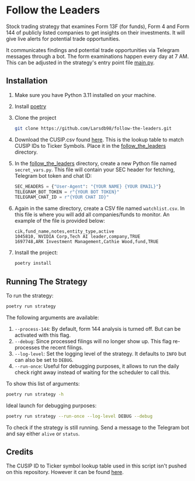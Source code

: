 # Follow the Leaders
Stock trading strategy that examines Form 13F (for funds), Form 4 and Form 144 of publicly listed companies to get insights on their investments. It will give live alerts for potential trade opportunities.

It communicates findings and potential trade opportunities via Telegram messages through a bot. The form examinations happen every day at 7 AM. This can be adjusted in the strategy's entry point file [main.py](follow_the_leaders/main.py).

## Installation

1. Make sure you have Python 3.11 installed on your machine.

2. Install [poetry](https://python-poetry.org)

3. Clone the project

    ```zsh
    git clone https://github.com/Larsdb98/follow-the-leaders.git
    ```

4. Download the CUSIP.csv found [here](https://github.com/yoshishima/Stock_Data). This is the lookup table to match CUSIP IDs to Ticker Symbols. Place it in the [follow_the_leaders](follow_the_leaders/) directory. 

5. In the [follow_the_leaders](follow_the_leaders/) directory, create a new Python file named `secret_vars.py`. This file will contain your SEC header for fetching, Telegram bot token and chat ID:

    ```python
    SEC_HEADERS = {"User-Agent": "{YOUR NAME} {YOUR EMAIL}"}
    TELEGRAM_BOT_TOKEN = r"{YOUR BOT TOKEN}"
    TELEGRAM_CHAT_ID = r"{YOUR CHAT ID}"
    ```

6. Again in the same directory, create a CSV file named `watchlist.csv`. In this file is where you will add all companies/funds to monitor. An example of the file is provided below:

    ```
    cik,fund_name,notes,entity_type,active
    1045810, NVIDIA Corp,Tech AI leader,company,TRUE
    1697748,ARK Investment Management,Cathie Wood,fund,TRUE
    ```

7. Install the project:

    ```zsh
    poetry install
    ```

## Running The Strategy

To run the strategy:

```zsh
poetry run strategy
```

The following arguments are available:
1. `--process-144`: By default, form 144 analysis is turned off. But can be activated with this flag.
2. `--debug`: Since processed filings will no longer show up. This flag re-processes the recent filings.
3. `--log-level`: Set the logging level of the strategy. It defaults to `INFO` but can also be set to `DEBUG`.
4. `--run-once`: Useful for debugging purposes, it allows to run the daily check right away instead of waiting for the scheduler to call this.

To show this list of arguments:

```zsh
poetry run strategy -h
```

Ideal launch for debugging purposes:
```zsh
poetry run strategy --run-once --log-level DEBUG --debug
```

To check if the strategy is still running. Send a message to the Telegram bot and say either `alive` or `status`.

## Credits

The CUSIP ID to Ticker symbol lookup table used in this script isn't pushed on this repository. However it can be found [here](https://github.com/yoshishima/Stock_Data).
